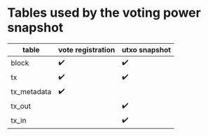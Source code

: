 # Tables used by the voting power snapshot

| table | vote registration | utxo snapshot |
| --- | --- | --- |
| block | :heavy_check_mark: | :heavy_check_mark: |
| tx | :heavy_check_mark: | :heavy_check_mark: |
| tx_metadata | :heavy_check_mark: | |
| tx_out | | :heavy_check_mark: |
| tx_in | | :heavy_check_mark: |
